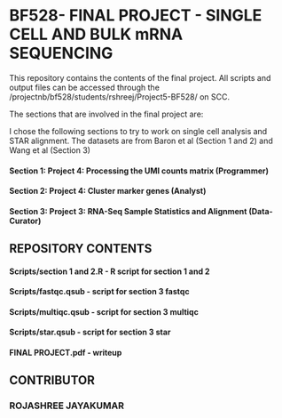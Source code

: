 # BF528- FINAL PROJECT - SINGLE CELL AND BULK mRNA SEQUENCING

This repository contains the contents of the final project. All scripts and output files can be accessed through the  /projectnb/bf528/students/rshreej/Project5-BF528/ on SCC. 

The sections that are involved in the final project are: 

I chose the following sections to try to work on single cell analysis and STAR alignment. The datasets are from Baron et al (Section 1 and 2) and Wang et al (Section 3)

#### Section 1: Project 4: Processing the UMI counts matrix (Programmer)
#### Section 2: Project 4: Cluster marker genes (Analyst)
#### Section 3: Project 3: RNA-Seq Sample Statistics and Alignment (Data- Curator) 

## REPOSITORY CONTENTS
#### Scripts/section 1 and 2.R - R script for section 1 and 2 
#### Scripts/fastqc.qsub - script for section 3 fastqc
#### Scripts/multiqc.qsub - script for section 3 multiqc
#### Scripts/star.qsub - script for section 3 star
#### FINAL PROJECT.pdf - writeup

## CONTRIBUTOR
### ROJASHREE JAYAKUMAR
